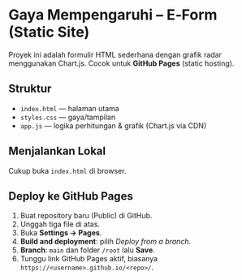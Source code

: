 # Gaya Mempengaruhi – E‑Form (Static Site)

Proyek ini adalah formulir HTML sederhana dengan grafik radar menggunakan Chart.js.
Cocok untuk **GitHub Pages** (static hosting).

## Struktur
- `index.html` — halaman utama
- `styles.css` — gaya/tampilan
- `app.js` — logika perhitungan & grafik (Chart.js via CDN)

## Menjalankan Lokal
Cukup buka `index.html` di browser.

## Deploy ke GitHub Pages
1. Buat repository baru (Public) di GitHub.
2. Unggah tiga file di atas.
3. Buka **Settings → Pages**.
4. **Build and deployment**: pilih *Deploy from a branch*.
5. **Branch**: `main` dan folder `/root` lalu **Save**.
6. Tunggu link GitHub Pages aktif, biasanya `https://<username>.github.io/<repo>/`.


